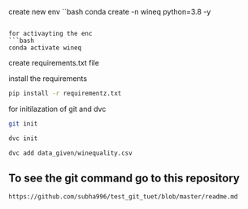 
create new env
``bash
conda create -n wineq python=3.8 -y
```

for activayting the enc
```bash
conda activate wineq
```

create requirements.txt file

install the requirements
```bash
pip install -r requirementz.txt
```

for initilazation of git and dvc
```bash
git init

dvc init

dvc add data_given/winequality.csv
```

## To see the git command go to this repository 
```bash 
https://github.com/subha996/test_git_tuet/blob/master/readme.md
```


